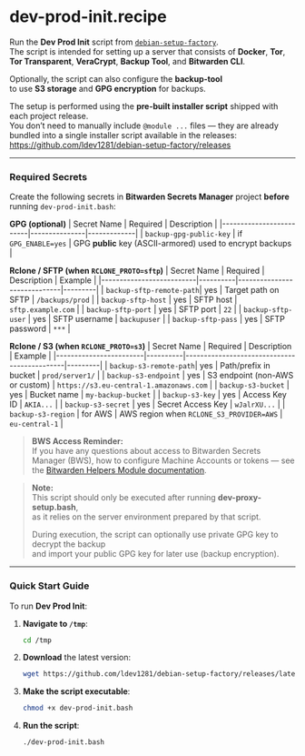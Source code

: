 # dev-prod-init.recipe

Run the **Dev Prod Init** script from [`debian-setup-factory`](https://github.com/ldev1281/debian-setup-factory).  
The script is intended for setting up a server that consists of **Docker**, **Tor**, **Tor Transparent**, **VeraCrypt**, **Backup Tool**, and **Bitwarden CLI**.

Optionally, the script can also configure the **backup-tool**  
to use **S3 storage** and **GPG encryption** for backups.

The setup is performed using the **pre-built installer script** shipped with each project release.  
You don’t need to manually include `@module ...` files — they are already bundled into a single installer script available in the releases:  
<https://github.com/ldev1281/debian-setup-factory/releases>

---

### Required Secrets

Create the following secrets in **Bitwarden Secrets Manager** project **before** running `dev-prod-init.bash`:

**GPG (optional)**
| Secret Name             | Required      | Description |
|-------------------------|---------------|-------------|
| `backup-gpg-public-key` | if `GPG_ENABLE=yes` | GPG **public** key (ASCII-armored) used to encrypt backups |

**Rclone / SFTP (when `RCLONE_PROTO=sftp`)**
| Secret Name              | Required | Description                 | Example |
|--------------------------|----------|-----------------------------|---------|
| `backup-sftp-remote-path`| yes      | Target path on SFTP         | `/backups/prod` |
| `backup-sftp-host`       | yes      | SFTP host                   | `sftp.example.com` |
| `backup-sftp-port`       | yes      | SFTP port                   | `22` |
| `backup-sftp-user`       | yes      | SFTP username               | `backupuser` |
| `backup-sftp-pass`       | yes      | SFTP password               | `***` |

**Rclone / S3 (when `RCLONE_PROTO=s3`)**
| Secret Name            | Required | Description                                 | Example |
|------------------------|----------|---------------------------------------------|---------|
| `backup-s3-remote-path`| yes      | Path/prefix in bucket                       | `prod/server1/` |
| `backup-s3-endpoint`   | yes      | S3 endpoint (non-AWS or custom)             | `https://s3.eu-central-1.amazonaws.com` |
| `backup-s3-bucket`     | yes      | Bucket name                                 | `my-backup-bucket` |
| `backup-s3-key`        | yes      | Access Key ID                               | `AKIA...` |
| `backup-s3-secret`     | yes      | Secret Access Key                           | `wJalrXU...` |
| `backup-s3-region`     | for AWS  | AWS region when `RCLONE_S3_PROVIDER=AWS`    | `eu-central-1` |

> **BWS Access Reminder:**  
> If you have any questions about access to Bitwarden Secrets Manager (BWS), how to configure Machine Accounts or tokens — see the [Bitwarden Helpers Module documentation](https://github.com/ldev1281/debian-setup-factory/blob/dev/setup-modules/README.md#bitwarden-helpers-module-bitwardenbash).

> **Note:**  
> This script should only be executed after running **dev-proxy-setup.bash**,  
> as it relies on the server environment prepared by that script.  
>
> During execution, the script can optionally use private GPG key to decrypt the backup  
> and import your public GPG key for later use (backup encryption).

---

### Quick Start Guide

To run **Dev Prod Init**:

1. **Navigate to `/tmp`**:
   ```bash
   cd /tmp
   ```

2. **Download** the latest version:
   ```bash
   wget https://github.com/ldev1281/debian-setup-factory/releases/latest/download/dev-prod-init.bash
   ```

3. **Make the script executable**:
   ```bash
   chmod +x dev-prod-init.bash
   ```

4. **Run the script**:
   ```bash
   ./dev-prod-init.bash
   ```

